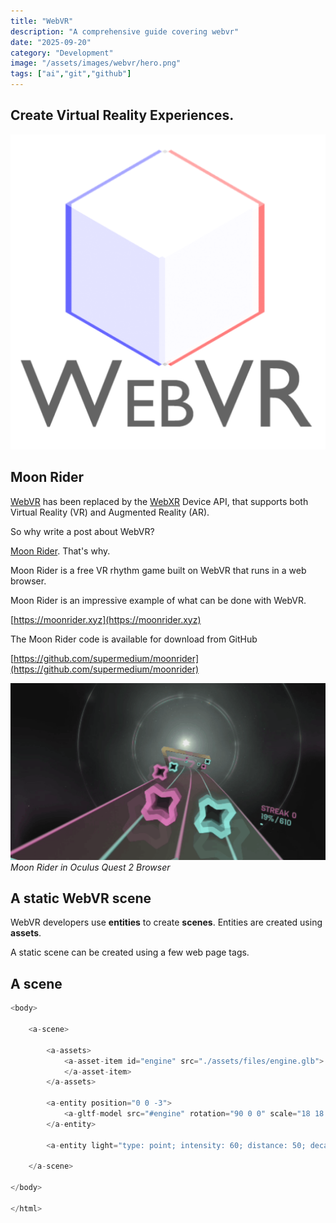 ```yaml
---
title: "WebVR"
description: "A comprehensive guide covering webvr"
date: "2025-09-20"
category: "Development"
image: "/assets/images/webvr/hero.png"
tags: ["ai","git","github"]
---
```


## Create Virtual Reality Experiences.

![](/assets/images/webvr/webvr-logo-square-512x512.png)


## Moon Rider

[WebVR](https://webvr.info) has been replaced by the [WebXR](https://github.com/immersive-web) Device API, that supports both Virtual Reality (VR) and Augmented Reality (AR).

So why write a post about WebVR?

[Moon Rider](https://moonrider.xyz). That's why.

Moon Rider is a free VR rhythm game built on WebVR that runs in a web browser.

Moon Rider is an impressive example of what can be done with WebVR.

[https://moonrider.xyz](https://moonrider.xyz)

The Moon Rider code is available for download from GitHub

[https://github.com/supermedium/moonrider](https://github.com/supermedium/moonrider)

![](/assets/images/webvr/image0-4-1334x750.png)
*Moon Rider in Oculus Quest 2 Browser*


## A static WebVR scene

WebVR developers use **entities** to create **scenes**. Entities are created using **assets**.

A static scene can be created using a few web page tags.


## A scene

```javascript
<body>

    <a-scene>

        <a-assets>
            <a-asset-item id="engine" src="./assets/files/engine.glb">
            </a-asset-item>
        </a-assets>

        <a-entity position="0 0 -3">
            <a-gltf-model src="#engine" rotation="90 0 0" scale="18 18 18"></a-gltf-model>
        </a-entity>

        <a-entity light="type: point; intensity: 60; distance: 50; decay: 2" position="0 0 10"></a-entity>

    </a-scene>

</body>

</html>
```

